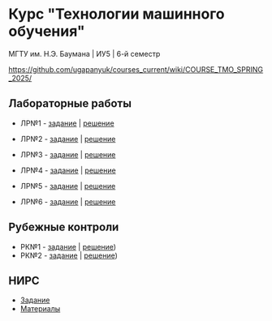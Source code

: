 # Курс "Технологии машинного обучения"

МГТУ им. Н.Э. Баумана | ИУ5 | 6-й семестр

https://github.com/ugapanyuk/courses_current/wiki/COURSE_TMO_SPRING_2025/

## Лабораторные работы

- ЛР№1 - [задание](https://github.com/ugapanyuk/courses_current/wiki/LAB_TMO__EDA_VISUALIZATION) | [решение](./lab01/)
- ЛР№2 - [задание](https://github.com/ugapanyuk/courses_current/wiki/LAB_TMO__MISSING) | [решение](./lab02/)
- ЛР№3 - [задание](https://github.com/ugapanyuk/courses_current/wiki/LAB_TMO__KNN) | [решение](./lab03/)
- ЛР№4 - [задание](https://github.com/ugapanyuk/courses_current/wiki/LAB_TMO_TREES) | [решение](./lab04/)
- ЛР№5 - [задание](https://github.com/ugapanyuk/courses_current/wiki/LAB_TMO_ENSEMBLES_1) | [решение](./lab05/)

- ЛР№6 - [задание](https://github.com/ugapanyuk/courses_current/wiki/LAB_TMO_ENSEMBLES_2) | [решение](./lab06/)

## Рубежные контроли

- РК№1 - [задание](https://github.com/ugapanyuk/courses_current/wiki/TMO_RK_1) | [решение](./rk1/))
- РК№2 - [задание](https://github.com/ugapanyuk/courses_current/wiki/TMO_RK_2) | [решение](./rk2/))

## НИРС

- [Задание](https://github.com/ugapanyuk/courses_current/wiki/TMO_NIRS)
- [Материалы](./nirs/)
